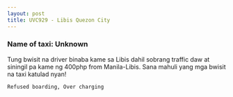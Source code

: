 ```yaml
---
layout: post
title: UVC929 - Libis Quezon City
---
```


### Name of taxi: Unknown

Tung bwisit na driver binaba kame sa Libis dahil sobrang traffic daw at siningil pa kame ng 400php from Manila-Libis. Sana mahuli yang mga bwisit na taxi katulad nyan!

```Refused boarding, Over charging```
